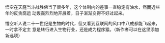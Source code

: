 悟空在天庭当斗战胜佛当了很多年，这个体制内的差事一直稳定有油水，然而近些年的反贪腐运
动轰轰烈烈地开展着，日子渐渐变得不好过起来。

悟空听人说二十一世纪是生物的时代，但又看到互联网的风口中八戒都能飞起来，一时拿不定主
意是转行进入生物行业，还是成为程序猿。（新作者可以在这里添加新选项）